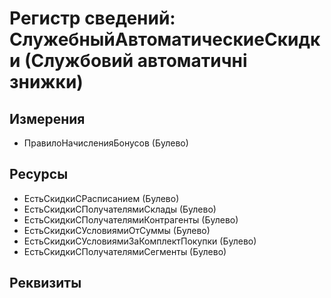 ﻿# Регистр сведений: СлужебныйАвтоматическиеСкидки (Службовий автоматичні знижки)

## Измерения

- ПравилоНачисленияБонусов (Булево)

## Ресурсы

- ЕстьСкидкиСРасписанием (Булево)
- ЕстьСкидкиСПолучателямиСклады (Булево)
- ЕстьСкидкиСПолучателямиКонтрагенты (Булево)
- ЕстьСкидкиСУсловиямиОтСуммы (Булево)
- ЕстьСкидкиСУсловиямиЗаКомплектПокупки (Булево)
- ЕстьСкидкиСПолучателямиСегменты (Булево)

## Реквизиты


